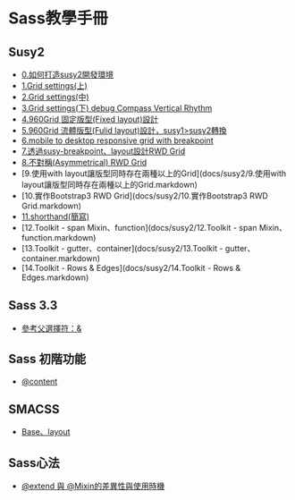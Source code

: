 Sass教學手冊
====================

Susy2
--------------------------
* [0.如何打造susy2開發環境](docs/susy2/0.如何打造susy2開發環境.markdown)
* [1.Grid settings(上)](docs/susy2/1.markdown)
* [2.Grid settings(中)](docs/susy2/2.markdown)
* [3.Grid settings(下) debug Compass Vertical Rhythm ](docs/susy2/3.markdown)
* [4.960Grid 固定版型(Fixed layout)設計](docs/susy2/4.markdown)
* [5.960Grid 流體版型(Fulid layout)設計，susy1>susy2轉換](docs/susy2/5.markdown)
* [6.mobile to desktop responsive grid with breakpoint](docs/susy2/6.markdown)
* [7.透過susy-breakpoint、layout設計RWD Grid](docs/susy2/7.markdown)
* [8.不對稱(Asymmetrical) RWD Grid](docs/susy2/8.markdown)
* [9.使用with layout讓版型同時存在兩種以上的Grid](docs/susy2/9.使用with layout讓版型同時存在兩種以上的Grid.markdown)
* [10.實作Bootstrap3 RWD Grid](docs/susy2/10.實作Bootstrap3 RWD Grid.markdown)
* [11.shorthand(簡寫)](docs/susy2/11.shorthand(簡寫).markdown)   
* [12.Toolkit - span Mixin、function](docs/susy2/12.Toolkit - span Mixin、function.markdown)   
* [13.Toolkit - gutter、container](docs/susy2/13.Toolkit - gutter、container.markdown) 
* [14.Toolkit - Rows & Edges](docs/susy2/14.Toolkit - Rows & Edges.markdown)

Sass 3.3
--------------------------
* [參考父選擇符：&](docs/Sass3.3/1.markdown)

Sass 初階功能
--------------------------
* [@content](docs/Sass/@content.markdown)

SMACSS
--------------------------
* [Base、layout](docs/SMACSS/1.markdown)

Sass心法
---------------------------
* [@extend 與 @Mixin的差異性與使用時機](docs/Sass/@extend與@Mixin的使用時機.markdown)
